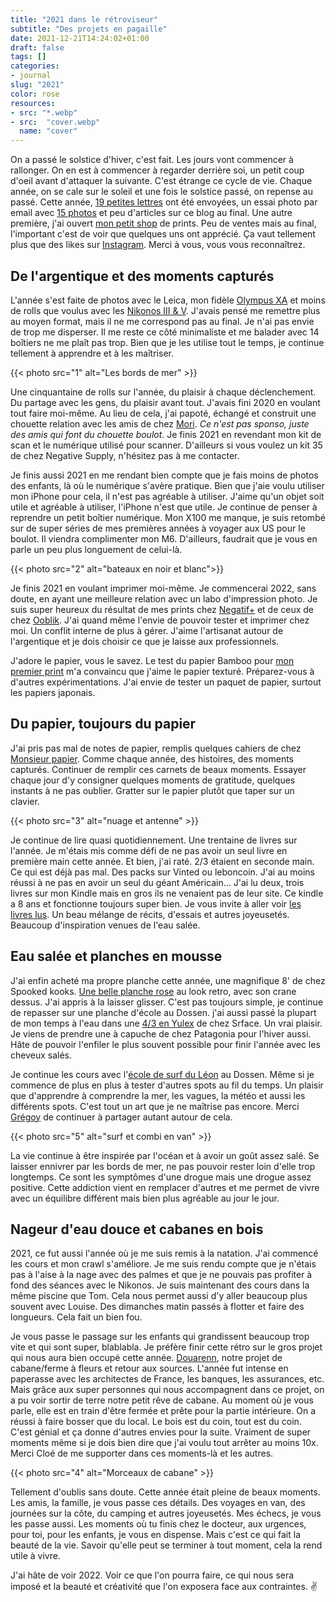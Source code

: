 ```yaml
---
title: "2021 dans le rétroviseur"
subtitle: "Des projets en pagaille"
date: 2021-12-21T14:24:02+01:00
draft: false
tags: []
categories:
- journal
slug: "2021"
color: rose
resources:
- src: "*.webp"
- src:  "cover.webp"
  name: "cover"
---
```

On a passé le solstice d'hiver, c'est fait. Les jours vont commencer à rallonger. On en est à commencer à regarder derrière soi, un petit coup d'oeil avant d'attaquer la suivante. C'est étrange ce cycle de vie. Chaque année, on se cale sur le soleil et une fois le solstice passé, on repense au passé. Cette année, [19 petites lettres](/bonjour) ont été envoyées, un essai photo par email avec [15 photos](/detail) et peu d'articles sur ce blog au final. Une autre première, j'ai ouvert [mon petit shop](/shop) de prints. Peu de ventes mais au final, l'important c'est de voir que quelques uns ont apprécié. Ça vaut tellement plus que des likes sur [Instagram](https://instagram.com/bonjouryannick). Merci à vous, vous vous reconnaîtrez. 

## De l'argentique et des moments capturés

L'année s'est faite de photos avec le Leica, mon fidèle [Olympus XA](/olympus-xa) et moins de rolls que voulus avec les [Nikonos III & V](/nikonos-v). J'avais pensé me remettre plus au moyen format, mais il ne me correspond pas au final. Je n'ai pas envie de trop me disperser. Il me reste ce côté minimaliste et me balader avec 14 boîtiers ne me plaît pas trop. Bien que je les utilise tout le temps, je continue tellement à apprendre et à les maîtriser. 

{{< photo src="1" alt="Les bords de mer" >}}

Une cinquantaine de rolls sur l'année, du plaisir à chaque déclenchement. Du partage avec les gens, du plaisir avant tout. J'avais fini 2020 en voulant tout faire moi-même. Au lieu de cela, j'ai papoté, échangé et construit une chouette relation avec les amis de chez [Mori](https://morifilmlab.com). *Ce n'est pas sponso, juste des amis qui font du chouette boulot*. Je finis 2021 en revendant mon kit de scan et le numérique utilisé pour scanner. D'ailleurs si vous voulez un kit 35 de chez Negative Supply, n'hésitez pas à me contacter.

Je finis aussi 2021 en me rendant bien compte que je fais moins de photos des enfants, là où le numérique s'avère pratique. Bien que j'aie voulu utiliser mon iPhone pour cela, il n'est pas agréable à utiliser. J'aime qu'un objet soit utile et agréable à utiliser, l'iPhone n'est que utile. Je continue de penser à reprendre un petit boîtier numérique. Mon X100 me manque, je suis retombé sur de super séries de mes premières années à voyager aux US pour le boulot. Il viendra complimenter mon M6. D'ailleurs, faudrait que je vous en parle un peu plus longuement de celui-là. 

{{< photo src="2" alt="bateaux en noir et blanc">}}

Je finis 2021 en voulant imprimer moi-même. Je commencerai 2022, sans doute, en ayant une meilleure relation avec un labo d'impression photo. Je suis super heureux du résultat de mes prints chez [Negatif+](https://negatifplus.com) et de ceux de chez [Ooblik](https://print-ooblik.fr/fr/). J'ai quand même l'envie de pouvoir tester et imprimer chez moi. Un conflit interne de plus à gérer. J'aime l'artisanat autour de l'argentique et je dois choisir ce que je laisse aux professionnels. 

J'adore le papier, vous le savez. Le test du papier Bamboo pour [mon premier print](/shop/sunrise-I) m'a convaincu que j'aime le papier texturé. Préparez-vous à d'autres expérimentations. J'ai envie de tester un paquet de papier, surtout les papiers japonais.

## Du papier, toujours du papier

J'ai pris pas mal de notes de papier, remplis quelques cahiers de chez [Monsieur papier](https://www.monsieurpapier.fr/en/). Comme chaque année, des histoires, des moments capturés. Continuer de remplir ces carnets de beaux moments. Essayer chaque jour d'y consigner quelques moments de gratitude, quelques instants à ne pas oublier. Gratter sur le papier plutôt que taper sur un clavier.

{{< photo src="3"  alt="nuage et antenne" >}}

Je continue de lire quasi quotidiennement. Une trentaine de livres sur l'année. Je m'étais mis comme défi de ne pas avoir un seul livre en première main cette année. Et bien, j'ai raté. 2/3 étaient en seconde main. Ce qui est déjà pas mal. Des packs sur Vinted ou leboncoin. J'ai au moins réussi à ne pas en avoir un seul du géant Américain... J'ai lu deux, trois livres sur mon Kindle mais en gros ils ne venaient pas de leur site. Ce kindle a 8 ans et fonctionne toujours super bien. Je vous invite à aller voir [les livres lus](/books). Un beau mélange de récits, d'essais et autres joyeusetés. Beaucoup d'inspiration venues de l'eau salée. 

## Eau salée et planches en mousse

J'ai enfin acheté ma propre planche cette année, une magnifique 8' de chez Spooked kooks. [Une belle planche rose](https://spookedkooks.com/products/dead-hippie-8) au look retro, avec son crane dessus. J'ai appris à la laisser glisser. C'est pas toujours simple, je continue de repasser sur une planche d'école au Dossen. j'ai aussi passé la plupart de mon temps à l'eau dans une [4/3 en Yulex](https://srface.com/shop/mens-eco-wetsuit/?currency=EUR) de chez Srface. Un vrai plaisir. Je viens de prendre une à capuche de chez Patagonia pour l'hiver aussi. Hâte de pouvoir l'enfiler le plus souvent possible pour finir l'année avec les cheveux salés.

Je continue les cours avec l'[école de surf du Léon](https://www.ecole-surf-leon.com) au Dossen. Même si je commence de plus en plus à tester d'autres spots au fil du temps. Un plaisir que d'apprendre à comprendre la mer, les vagues, la météo et aussi les différents spots. C'est tout un art que je ne maîtrise pas encore. Merci [Grégoy](https://gregorymignard.com/la-bonne-meteo/) de continuer à partager autant autour de cela.

{{< photo src="5" alt="surf et combi en van" >}}

La vie continue à être inspirée par l'océan et à avoir un goût assez salé. Se laisser ennivrer par les bords de mer, ne pas pouvoir rester loin d'elle trop longtemps. Ce sont les symptômes d'une drogue mais une drogue assez positive. Cette addiction vient en remplacer d'autres et me permet de vivre avec un équilibre différent mais bien plus agréable au jour le jour. 

## Nageur d'eau douce et cabanes en bois

2021, ce fut aussi l'année où je me suis remis à la natation. J'ai commencé les cours et mon crawl s'améliore. Je me suis rendu compte que je n'étais pas à l'aise à la nage avec des palmes et que je ne pouvais pas profiter à fond des séances avec le Nikonos. Je suis maintenant des cours dans la même piscine que Tom. Cela nous permet aussi d'y aller beaucoup plus souvent avec Louise. Des dimanches matin passés à flotter et faire des longueurs. Cela fait un bien fou. 

Je vous passe le passage sur les enfants qui grandissent beaucoup trop vite et qui sont super, blablabla. Je préfère finir cette rétro sur le gros projet qui nous aura bien occupé cette année. [Douarenn](https://instagram.com/douarenn), notre projet de cabane/ferme à fleurs et retour aux sources. L'année fut intense en paperasse avec les architectes de France, les banques, les assurances, etc. Mais grâce aux super personnes qui nous accompagnent dans ce projet, on a pu voir sortir de terre notre petit rêve de cabane. Au moment où je vous parle, elle est en train d'être fermée et prête pour la partie intérieure. On a réussi à faire bosser que du local. Le bois est du coin, tout est du coin. C'est génial et ça donne d'autres envies pour la suite. Vraiment de super moments même si je dois bien dire que j'ai voulu tout arrêter au moins 10x. Merci Cloé de me supporter dans ces moments-là et les autres.

{{< photo src="4" alt="Morceaux de cabane" >}}

Tellement d'oublis sans doute. Cette année était pleine de beaux moments. Les amis, la famille, je vous passe ces détails. Des voyages en van, des journées sur la côte, du camping et autres joyeusetés. Mes échecs, je vous les passe aussi. Les moments où tu finis chez le docteur, aux urgences, pour toi, pour les enfants, je vous en dispense. Mais c'est ce qui fait la beauté de la vie. Savoir qu'elle peut se terminer à tout moment, cela la rend utile à vivre. 

J'ai hâte de voir 2022. Voir ce que l'on pourra faire, ce qui nous sera imposé et la beauté et créativité que l'on exposera face aux contraintes. ✌ 